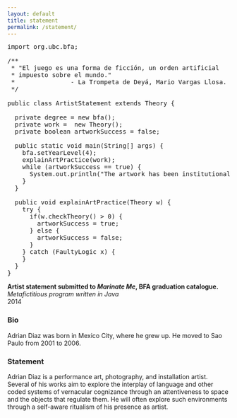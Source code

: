 ```yaml
---
layout: default
title: statement
permalink: /statement/
---
```



<pre>
import org.ubc.bfa;

/**
 * "El juego es una forma de ficción, un orden artificial
 * impuesto sobre el mundo."
 *               - La Trompeta de Deyá, Mario Vargas Llosa.
 */

public class ArtistStatement extends Theory {

  private degree = new bfa();
  private work =  new Theory();
  private boolean artworkSuccess = false;

  public static void main(String[] args) {
    bfa.setYearLevel(4);
    explainArtPractice(work);
    while (artworkSuccess == true) {
      System.out.println("The artwork has been institutionally validated");
    }
  }

  public void explainArtPractice(Theory w) {
    try {
      if(w.checkTheory() > 0) {
        artworkSuccess = true;
      } else {
        artworkSuccess = false;
      }
    } catch (FaultyLogic x) {
    }
  }
}
</pre>
**Artist statement submitted to _Marinate Me_, BFA graduation catalogue.** <br />
*Metafictitious program written in Java*<br />
2014


### Bio

Adrian Diaz was born in Mexico City, where he grew up. He moved to Sao Paulo from 2001 to 2006.

### Statement

Adrian Diaz is a performance art, photography, and installation artist.
Several of his works aim to explore the interplay of language and other coded
systems of vernacular cognizance through an attentiveness to space and the
objects that regulate them. He will often explore such environments through
a self-aware ritualism of his presence as artist.
